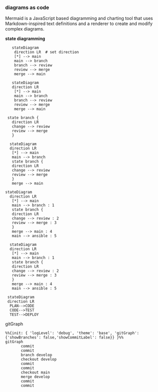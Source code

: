 ### diagrams as code  
Mermaid is a JavaScript based diagramming and charting tool that uses Markdown-inspired text definitions and a renderer to create and modify complex diagrams.  

**state diagramming**  
```
   stateDiagram
    direction LR  # set direction
    [*] --> main
    main --> branch
    branch --> review 
    review --> merge 
    merge --> main
```
```mermaid
   stateDiagram
   direction LR
    [*] --> main
    main --> branch
    branch --> review
    review --> merge
    merge --> main
 ```
 
 ```
  state branch {
    direction LR
    change --> review 
    review --> merge
    }
 ```
 ```mermaid
   stateDiagram
   direction LR
    [*] --> main
    main --> branch
    state branch {
    direction LR
    change --> review 
    review --> merge
    }
    merge --> main
 ```
 
 ```
 stateDiagram
   direction LR
    [*] --> main
    main --> branch : 1
    state branch {
    direction LR
    change --> review : 2
    review --> merge : 3
    }
    merge --> main : 4
    main --> ansible : 5
 ```

 ```mermaid
   stateDiagram
   direction LR
    [*] --> main
    main --> branch : 1
    state branch {
    direction LR
    change --> review : 2
    review --> merge : 3
    }
    merge --> main : 4
    main --> ansible : 5
 ```
 
 
  ```mermaid
   stateDiagram
   direction LR
    PLAN-->CODE
    CODE-->TEST
    TEST-->DEPLOY
 ```
 
 
 
 gitGraph
 
```mermaid
%%{init: { 'logLevel': 'debug', 'theme': 'base', 'gitGraph': {'showBranches': false,'showCommitLabel': false}} }%%
gitGraph
       commit
       commit
       branch develop
       checkout develop
       commit
       commit
       checkout main
       merge develop
       commit
       commit
```



